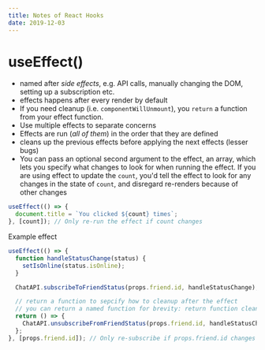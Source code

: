 ```yaml
---
title: Notes of React Hooks
date: 2019-12-03
---
```


# useEffect()

- named after _side effects_, e.g. API calls, manually changing the DOM, setting up a subscription etc.
- effects happens after every render by default
- If you need cleanup (i.e. `componentWillUnmount`), you `return` a function from your effect function.
- Use multiple effects to separate concerns
- Effects are run (_all of them_) in the order that they are defined
- cleans up the previous effects before applying the next effects (lesser bugs)
- You can pass an optional second argument to the effect, an array, which lets you specify what changes to look for when running the effect. If you are using effect to update the `count`, you'd tell the effect to look for any changes in the state of `count`, and disregard re-renders because of other changes

```js
useEffect(() => {
  document.title = `You clicked ${count} times`;
}, [count]); // Only re-run the effect if count changes
```

Example effect

```js
useEffect(() => {
  function handleStatusChange(status) {
    setIsOnline(status.isOnline);
  }

  ChatAPI.subscribeToFriendStatus(props.friend.id, handleStatusChange);

  // return a function to sepcify how to cleanup after the effect
  // you can return a named function for brevity: return function cleanup() {
  return () => {
    ChatAPI.unsubscribeFromFriendStatus(props.friend.id, handleStatusChange);
  };
}, [props.friend.id]); // Only re-subscribe if props.friend.id changes
```